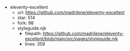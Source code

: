 - eleventy-excellent
  + url: https://github.com/madrilene/eleventy-excellent
  + star: 514
  + fork: 98
  + styleguide.njk
    - filepath: https://github.com/madrilene/eleventy-excellent/blob/main/src/pages/styleguide.njk
    - lines: 359